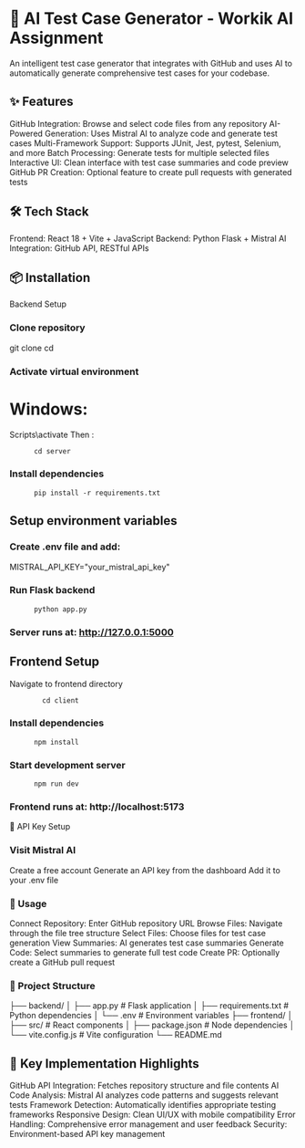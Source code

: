 # 🚀 AI Test Case Generator - Workik AI Assignment
An intelligent test case generator that integrates with GitHub and uses AI to automatically generate comprehensive test cases for your codebase.
## ✨ Features

GitHub Integration: Browse and select code files from any repository
AI-Powered Generation: Uses Mistral AI to analyze code and generate test cases
Multi-Framework Support: Supports JUnit, Jest, pytest, Selenium, and more
Batch Processing: Generate tests for multiple selected files
Interactive UI: Clean interface with test case summaries and code preview
GitHub PR Creation: Optional feature to create pull requests with generated tests

## 🛠️ Tech Stack
Frontend: React 18 + Vite + JavaScript
Backend: Python Flask + Mistral AI
Integration: GitHub API, RESTful APIs
## 📦 Installation
Backend Setup
### Clone repository
git clone <your-repo-url>
cd <repo-name>

### Activate virtual environment
# Windows:
Scripts\activate
Then :
                  
          cd server
### Install dependencies
          pip install -r requirements.txt

## Setup environment variables
### Create .env file and add:
MISTRAL_API_KEY="your_mistral_api_key"

### Run Flask backend
          python app.py
### Server runs at: http://127.0.0.1:5000
## Frontend Setup
Navigate to frontend directory
                
            cd client

### Install dependencies
          npm install

### Start development server
          npm run dev
### Frontend runs at: http://localhost:5173
🔑 API Key Setup

### Visit Mistral AI
Create a free account
Generate an API key from the dashboard
Add it to your .env file

### 🚀 Usage

Connect Repository: Enter GitHub repository URL
Browse Files: Navigate through the file tree structure
Select Files: Choose files for test case generation
View Summaries: AI generates test case summaries
Generate Code: Select summaries to generate full test code
Create PR: Optionally create a GitHub pull request

### 📁 Project Structure
├── backend/
│   ├── app.py              # Flask application
│   ├── requirements.txt    # Python dependencies
│   └── .env               # Environment variables
├── frontend/
│   ├── src/               # React components
│   ├── package.json       # Node dependencies
│   └── vite.config.js     # Vite configuration
└── README.md
## 🎯 Key Implementation Highlights

GitHub API Integration: Fetches repository structure and file contents
AI Code Analysis: Mistral AI analyzes code patterns and suggests relevant tests
Framework Detection: Automatically identifies appropriate testing frameworks
Responsive Design: Clean UI/UX with mobile compatibility
Error Handling: Comprehensive error management and user feedback
Security: Environment-based API key management
